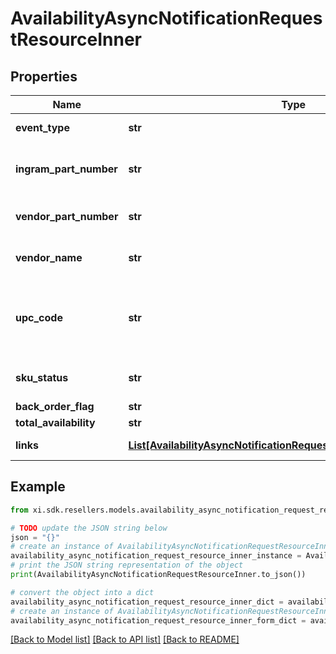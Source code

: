 # AvailabilityAsyncNotificationRequestResourceInner


## Properties

Name | Type | Description | Notes
------------ | ------------- | ------------- | -------------
**event_type** | **str** | The event name sent in the event request. | [optional] 
**ingram_part_number** | **str** | The Unique IngramMicro part number for the product. | [optional] 
**vendor_part_number** | **str** | The vendors part number for the product. | [optional] 
**vendor_name** | **str** | The name of the vendor/manufacturer of the product. | [optional] 
**upc_code** | **str** | The UPC code for the product. Consists of 12 numeric digits that are uniquly assigned to each trade item. | [optional] 
**sku_status** | **str** | Status returned saying whether sku is active. | [optional] 
**back_order_flag** | **str** | Backordered Flag. | [optional] 
**total_availability** | **str** | totalAvailability. | [optional] 
**links** | [**List[AvailabilityAsyncNotificationRequestResourceInnerLinksInner]**](AvailabilityAsyncNotificationRequestResourceInnerLinksInner.md) | Link to Order Details for the order(s). | [optional] 

## Example

```python
from xi.sdk.resellers.models.availability_async_notification_request_resource_inner import AvailabilityAsyncNotificationRequestResourceInner

# TODO update the JSON string below
json = "{}"
# create an instance of AvailabilityAsyncNotificationRequestResourceInner from a JSON string
availability_async_notification_request_resource_inner_instance = AvailabilityAsyncNotificationRequestResourceInner.from_json(json)
# print the JSON string representation of the object
print(AvailabilityAsyncNotificationRequestResourceInner.to_json())

# convert the object into a dict
availability_async_notification_request_resource_inner_dict = availability_async_notification_request_resource_inner_instance.to_dict()
# create an instance of AvailabilityAsyncNotificationRequestResourceInner from a dict
availability_async_notification_request_resource_inner_form_dict = availability_async_notification_request_resource_inner.from_dict(availability_async_notification_request_resource_inner_dict)
```
[[Back to Model list]](../README.md#documentation-for-models) [[Back to API list]](../README.md#documentation-for-api-endpoints) [[Back to README]](../README.md)


